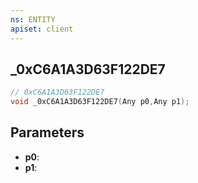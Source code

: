 ```yaml
---
ns: ENTITY
apiset: client
---
```

## _0xC6A1A3D63F122DE7

```c
// 0xC6A1A3D63F122DE7
void _0xC6A1A3D63F122DE7(Any p0,Any p1);
```


## Parameters
* **p0**:
* **p1**: